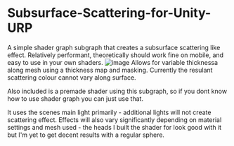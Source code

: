 # Subsurface-Scattering-for-Unity-URP
A simple shader graph subgraph that creates a subsurface scattering like effect. 
Relatively performant, theoretically should work fine on mobile, and easy to use in your own shaders. 
![image](https://github.com/CiaranSimpson/Subsurface-Scattering-for-Unity-URP/assets/43167249/2cba28c3-02cb-44a1-baea-99d49d3c69c0)
Allows for variable thicknessa along mesh using a thickness map and masking.
Currently the resulant scattering colour cannot vary along surface.

Also included is a premade shader using this subgraph, so if you dont know how to use shader graph you can just use that.

It uses the scenes main light primarily - additional lights will not create scattering effect. Effects will also vary significantly depending on material settings and mesh used - the  heads I built the shader for look good with it but I'm yet to get decent results with a regular sphere.

